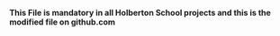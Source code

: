 **This File is mandatory in all Holberton School projects and this is the modified file on github.com**
